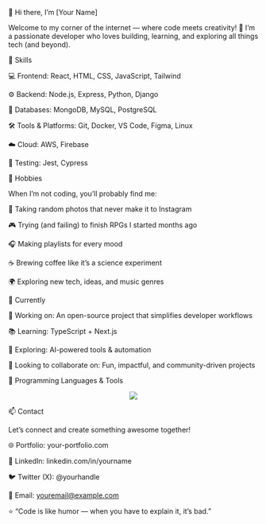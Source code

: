 👋 Hi there, I’m [Your Name]

Welcome to my corner of the internet — where code meets creativity! 🚀
I’m a passionate developer who loves building, learning, and exploring all things tech (and beyond).

🧠 Skills

💻 Frontend: React, HTML, CSS, JavaScript, Tailwind

⚙️ Backend: Node.js, Express, Python, Django

🧩 Databases: MongoDB, MySQL, PostgreSQL

🛠️ Tools & Platforms: Git, Docker, VS Code, Figma, Linux

☁️ Cloud: AWS, Firebase

🧪 Testing: Jest, Cypress

🎨 Hobbies

When I’m not coding, you’ll probably find me:

📸 Taking random photos that never make it to Instagram

🎮 Trying (and failing) to finish RPGs I started months ago

🎧 Making playlists for every mood

☕ Brewing coffee like it’s a science experiment

🌍 Exploring new tech, ideas, and music genres

🌱 Currently

🔭 Working on: An open-source project that simplifies developer workflows

📚 Learning: TypeScript + Next.js

🧩 Exploring: AI-powered tools & automation

🤝 Looking to collaborate on: Fun, impactful, and community-driven projects

🧰 Programming Languages & Tools
<p align="center"> <img src="https://skillicons.dev/icons?i=js,ts,react,nodejs,python,html,css,tailwind,docker,git,github,vscode" /> </p>
📫 Contact

Let’s connect and create something awesome together!

🌐 Portfolio: your-portfolio.com

💼 LinkedIn: linkedin.com/in/yourname

🐦 Twitter (X): @yourhandle

📧 Email: youremail@example.com

⭐ “Code is like humor — when you have to explain it, it’s bad.”
